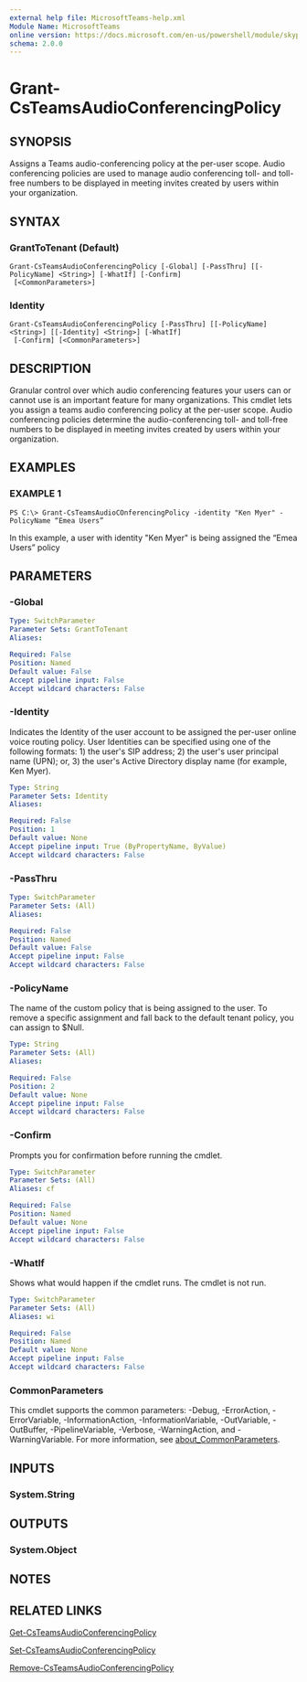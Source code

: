 ```yaml
---
external help file: MicrosoftTeams-help.xml
Module Name: MicrosoftTeams
online version: https://docs.microsoft.com/en-us/powershell/module/skype/grant-csteamsaudioconferencingpolicy
schema: 2.0.0
---
```


# Grant-CsTeamsAudioConferencingPolicy

## SYNOPSIS

Assigns a Teams audio-conferencing policy at the per-user scope. Audio conferencing policies are used to manage audio conferencing toll- and toll-free numbers to be displayed in meeting invites created by users within your organization.

## SYNTAX

### GrantToTenant (Default)
```
Grant-CsTeamsAudioConferencingPolicy [-Global] [-PassThru] [[-PolicyName] <String>] [-WhatIf] [-Confirm]
 [<CommonParameters>]
```

### Identity
```
Grant-CsTeamsAudioConferencingPolicy [-PassThru] [[-PolicyName] <String>] [[-Identity] <String>] [-WhatIf]
 [-Confirm] [<CommonParameters>]
```

## DESCRIPTION
Granular control over which audio conferencing features your users can or cannot use is an important feature for many organizations. This cmdlet lets you assign a teams audio conferencing policy at the per-user scope. Audio conferencing policies determine the audio-conferencing toll- and toll-free numbers to be displayed in meeting invites created by users within your organization.

## EXAMPLES

### EXAMPLE 1
```
PS C:\> Grant-CsTeamsAudioCOnferencingPolicy -identity "Ken Myer" -PolicyName “Emea Users”
```

In this example, a user with identity "Ken Myer" is being assigned the “Emea Users” policy



## PARAMETERS

### -Global

```yaml
Type: SwitchParameter
Parameter Sets: GrantToTenant
Aliases:

Required: False
Position: Named
Default value: False
Accept pipeline input: False
Accept wildcard characters: False
```

### -Identity
Indicates the Identity of the user account to be assigned the per-user online voice routing policy. User Identities can be specified using one of the following formats: 1) the user's SIP address; 2) the user's user principal name (UPN); or, 3) the user's Active Directory display name (for example, Ken Myer).

```yaml
Type: String
Parameter Sets: Identity
Aliases:

Required: False
Position: 1
Default value: None
Accept pipeline input: True (ByPropertyName, ByValue)
Accept wildcard characters: False
```

### -PassThru

```yaml
Type: SwitchParameter
Parameter Sets: (All)
Aliases:

Required: False
Position: Named
Default value: False
Accept pipeline input: False
Accept wildcard characters: False
```

### -PolicyName
The name of the custom policy that is being assigned to the user. To remove a specific assignment and fall back to the default tenant policy, you can assign to $Null.

```yaml
Type: String
Parameter Sets: (All)
Aliases:

Required: False
Position: 2
Default value: None
Accept pipeline input: False
Accept wildcard characters: False
```

### -Confirm
Prompts you for confirmation before running the cmdlet.

```yaml
Type: SwitchParameter
Parameter Sets: (All)
Aliases: cf

Required: False
Position: Named
Default value: None
Accept pipeline input: False
Accept wildcard characters: False
```

### -WhatIf
Shows what would happen if the cmdlet runs.
The cmdlet is not run.

```yaml
Type: SwitchParameter
Parameter Sets: (All)
Aliases: wi

Required: False
Position: Named
Default value: None
Accept pipeline input: False
Accept wildcard characters: False
```

### CommonParameters
This cmdlet supports the common parameters: -Debug, -ErrorAction, -ErrorVariable, -InformationAction, -InformationVariable, -OutVariable, -OutBuffer, -PipelineVariable, -Verbose, -WarningAction, and -WarningVariable. For more information, see [about_CommonParameters](https://go.microsoft.com/fwlink/?LinkID=113216).

## INPUTS

### System.String

## OUTPUTS

### System.Object

## NOTES

## RELATED LINKS

[Get-CsTeamsAudioConferencingPolicy](Get-CsTeamsAudioConferencingPolicy.md)

[Set-CsTeamsAudioConferencingPolicy](Set-CsTeamsAudioConferencingPolicy.md)

[Remove-CsTeamsAudioConferencingPolicy](Remove-CsTeamsAudioConferencingPolicy.md)
